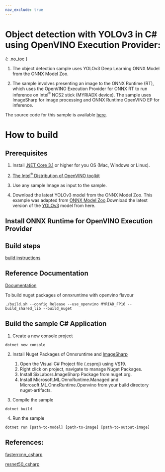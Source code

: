 ```yaml
---
nav_exclude: true
---
```


# Object detection with YOLOv3 in C# using OpenVINO Execution Provider:
{: .no_toc }

1. The object detection sample uses YOLOv3 Deep Learning ONNX Model from the ONNX Model Zoo.

2. The sample involves presenting an image to the ONNX Runtime (RT), which uses the OpenVINO Execution Provider for ONNX RT to run inference on Intel<sup>®</sup> NCS2 stick (MYRIADX device). The sample uses ImageSharp for image processing and ONNX Runtime OpenVINO EP for inference.

The source code for this sample is available [here](https://github.com/microsoft/onnxruntime-inference-examples/tree/main/c_sharp/OpenVINO_EP/yolov3_object_detection).

# How to build

## Prerequisites
1. Install [.NET Core 3.1](https://dotnet.microsoft.com/download/dotnet-core/3.1) or higher for you OS (Mac, Windows or Linux).

2. [The Intel<sup>®</sup> Distribution of OpenVINO toolkit](https://docs.openvinotoolkit.org/latest/index.html)

3. Use any sample Image as input to the sample.

4. Download the latest YOLOv3 model from the ONNX Model Zoo.
   This example was adapted from [ONNX Model Zoo](https://github.com/onnx/models).Download the latest version of the [YOLOv3](https://github.com/onnx/models/tree/master/vision/object_detection_segmentation/yolov3) model from here.

## Install ONNX Runtime for OpenVINO Execution Provider

## Build steps
[build instructions](https://www.onnxruntime.ai/docs/reference/execution-providers/OpenVINO-ExecutionProvider.html#build)


## Reference Documentation
[Documentation](https://www.onnxruntime.ai/docs/reference/execution-providers/OpenVINO-ExecutionProvider.html)

To build nuget packages of onnxruntime with openvino flavour
```
./build.sh --config Release --use_openvino MYRIAD_FP16 --build_shared_lib --build_nuget
```

## Build the sample C# Application

1. Create a new console project

```
dotnet new console
```

2. Install Nuget Packages of Onnxruntime and [ImageSharp](https://www.nuget.org/packages/SixLabors.ImageSharp)

    1. Open the Visual C# Project file (.csproj) using VS19.
    2. Right click on project, navigate to manage Nuget Packages.
    3. Install SixLabors.ImageSharp Package from nuget.org.
    4. Install Microsoft.ML.OnnxRuntime.Managed and Microsoft.ML.OnnxRuntime.Openvino from your build directory nuget-artifacts.
    

3. Compile the sample

```
dotnet build
```

4. Run the sample

```
dotnet run [path-to-model] [path-to-image] [path-to-output-image]
```

## References:
[fasterrcnn_csharp](https://github.com/microsoft/onnxruntime/blob/gh-pages/docs/tutorials/tutorials/fasterrcnn_csharp.md)

[resnet50_csharp](https://github.com/microsoft/onnxruntime/blob/gh-pages/docs/tutorials/tutorials/resnet50_csharp.md)
